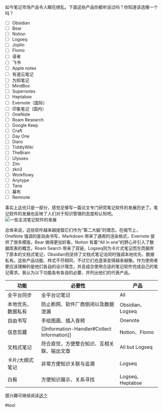 如今笔记市场产品令人眼花缭乱。下面这些产品你都听说过吗？你知道该选哪一个吗？

- [ ] Obsidian
- [ ] Bear
- [ ] Notion
- [ ] Logseq
- [ ] Joplin
- [ ] Flomo
- [ ] 语雀
- [ ] 飞书
- [ ] Apple notes
- [ ] 有道云笔记
- [ ] 为知笔记
- [ ] MindBox
- [ ] Supernotes
- [ ] Heptabse
- [ ] Evernote（国际）
- [ ] 印象笔记（国内）
- [ ] OneNote
- [ ] Roam Research
- [ ] Google Keep
- [ ] Craft
- [ ] Day One
- [ ] Diaro
- [ ] TiddlyWiki
- [ ] TheBrain
- [ ] Ulysses
- [ ] Zim
- [ ] zkn3
- [ ] Workflowy
- [ ] Anytype
- [ ] Tana
- [ ] 幕布
- [ ] Remnote

事实上这也只是一部分，感觉足够写一篇论文专门研究笔记软件的发展历史了。笔记软件的发展也反映了人们对于知识管理的态度和认知吧。 ![一些主流笔记软件的发展](https://xiaohui-zhangjiakou.oss-cn-zhangjiakou.aliyuncs.com/image/202310291515125.png)

总体来说，这些软件越来越提倡它们作为“第二大脑”的理念。在细节上，OneNote 强调的是自由书写，Markdown 带来了通用的渲染格式，Evernote 提供了很多模版，Bear 做得更加好看，Notion 有着“All in one”的野心并引入了数据库表的概念，Roam Search 带来了双链，Logseq则为卡片式笔记而生而摒弃了原本的文档式笔记，Obsidian则坚持了文档式笔记法同时强调本地优先、数据私有。这些产品功能、样式不尽相同，不过它们也逐渐变得越来越像。作为使用者更应该理解的是他们各自的设计理念，并且组合使用合适的笔记软件完成自己的笔记需求。我认为以下功能各有各自的必要，并列出他们的代表产品。

| 功能               | 必要性                                      | 产品             |
| ------------------ | ------------------------------------------- | ---------------- |
| 全平台同步         | 全平台记笔记                                | All              |
| 本地优先、数据私有 | 防止断网、软件厂商倒闭以及数据泄漏          | Obsidian、Logseq |
| 自由书写           | 手绘图画、插入音频                          | Onenote          |
| 信息剪藏           | [[Information-Handler#Collect Information]] | Notion、Flomo    |
| 文档式笔记         | 符合直觉，方便整合知识、互相关联、输出文章  | All but Logseq   |
| 卡片/大纲式笔记    | 非常方便知识关联与追溯                      | Logseq           |
| 白板               | 方便知识展示、关系寻找                      | Logseq、Heptabse |

感兴趣可继续阅读[这个](https://mp.weixin.qq.com/s/vUhwlCD6oC6UkLp8XjBAMA)

#tool
